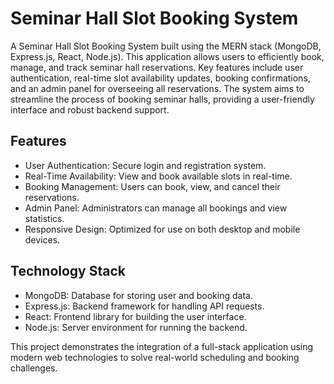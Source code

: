 # Seminar Hall Slot Booking System
A Seminar Hall Slot Booking System built using the MERN stack (MongoDB, Express.js, React, Node.js). 
This application allows users to efficiently book, manage, and track seminar hall reservations. Key features include user authentication, real-time slot availability updates, booking confirmations, and an admin panel for overseeing all reservations. 
The system aims to streamline the process of booking seminar halls, providing a user-friendly interface and robust backend support.

## Features
* User Authentication: Secure login and registration system.
* Real-Time Availability: View and book available slots in real-time.
* Booking Management: Users can book, view, and cancel their reservations.
* Admin Panel: Administrators can manage all bookings and view statistics.
* Responsive Design: Optimized for use on both desktop and mobile devices.

## Technology Stack
* MongoDB: Database for storing user and booking data.
* Express.js: Backend framework for handling API requests.
* React: Frontend library for building the user interface.
* Node.js: Server environment for running the backend.

This project demonstrates the integration of a full-stack application using modern web technologies to solve real-world scheduling and booking challenges.
